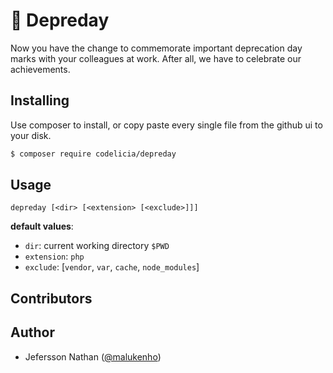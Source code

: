 🎂 Depreday
===========

Now you have the change to commemorate important deprecation day marks
with your colleagues at work. After all, we have to celebrate our 
achievements.

Installing
----------

Use composer to install, or copy paste every single file from the 
github ui to your disk.

```bash
$ composer require codelicia/depreday 
```

Usage
-----

```
depreday [<dir> [<extension> [<exclude>]]]
```

**default values**:

- `dir`: current working directory `$PWD`
- `extension`: `php`
- `exclude`: [`vendor`, `var`, `cache`, `node_modules`]

Contributors
------------

<!-- ALL-CONTRIBUTORS-BADGE:START -->
<!-- ALL-CONTRIBUTORS-BADGE:END -->

Author
------

- Jefersson Nathan ([@malukenho](http://github.com/malukenho))
